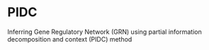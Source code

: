 # PIDC
Inferring Gene Regulatory Network (GRN) using partial information decomposition and context (PIDC) method
